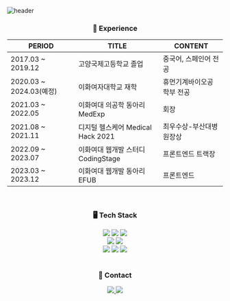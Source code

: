 ![header](https://capsule-render.vercel.app/api?type=waving&color=58D3F7&height=200&section=header&text=Doozuu%20Github&fontSize=40&fontColor=FFFFFF)



<div align="center">
	
<h3> 🚗 Experience </h3>
	
| PERIOD | TITLE | CONTENT |
| --- | --- | --- |
| 2017.03 ~ 2019.12 | 고양국제고등학교 졸업 | 중국어, 스페인어 전공 |
| 2020.03 ~ 2024.03(예정) | 이화여자대학교 재학 | 휴먼기계바이오공학부 전공 |
| 2021.03 ~ 2022.05 | 이화여대 의공학 동아리 MedExp | 회장 |
| 2021.08 ~ 2021.11 | 디지털 헬스케어 Medical Hack 2021 | 최우수상-부산대병원장상 |
| 2022.09 ~ 2023.07 | 이화여대 웹개발 스터디 CodingStage | 프론트엔드 트랙장 |
| 2023.03 ~ 2023.12 | 이화여대 웹개발 동아리 EFUB | 프론트엔드 |

</div>

<br>

<div align="center">
	<h3> 🖥 Tech Stack </h3>

  <img src="https://img.shields.io/badge/HTML5-E34F26?style=flat-square&logo=HTML5&logoColor=white"/>
  <img src="https://img.shields.io/badge/CSS3-1572B6?style=flat-square&logo=CSS3&logoColor=white"/>
  <img src="https://img.shields.io/badge/JavaScript-F7DF1E?style=flat-square&logo=JavaScript&logoColor=white"/>
	<br/>
  <img src="https://img.shields.io/badge/styled-components-DB7093?style=flat&logo=styled-components&logoColor=white"/>
  <img src="https://img.shields.io/badge/Tailwind CSS-06B6D4?style=flat-square&logo=TailwindCSS&logoColor=white"/>
	<br/>
  <img src="https://img.shields.io/badge/React-61DAFB?style=flat-square&logo=React&logoColor=white"/>
  <img src="https://img.shields.io/badge/Redux-764ABC?style=flat&logo=Redux&logoColor=white"/>			
  <img src="https://img.shields.io/badge/Node.js-339933?style=flat&logo=Node.js&logoColor=white"/>
	<br/>

 
</div>

<br/>

<div align="center">
	<h3>🤙 Contact </h3>
	<a href="https://velog.io/@049494" target="_blank">
    <img src="https://img.shields.io/badge/Velog-20C997?style=flat-square&logo=velog&logoColor=white"/>
</a>
  <a href="https://www.linkedin.com/in/주희-이-700534226/" target="_blank">
<img src="https://img.shields.io/badge/Linkedin-0A66C2?style=flat-square&logo=Linkedin&logoColor=white"/>
</a>
</div>

<br>

<!-- <div align="center"> -->
<!-- <img src="https://github-readme-stats.vercel.app/api/top-langs/?username=Doozuu&layout=compact"><br> -->
<!-- <img src="https://github-readme-stats.vercel.app/api?username=Doozuu&show_icons=true"> -->
<!-- </div> -->

